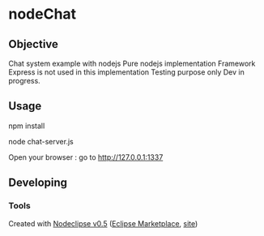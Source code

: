 # nodeChat

## Objective
Chat system example with nodejs
Pure nodejs implementation
Framework Express is not used in this implementation
Testing purpose only
Dev in progress.

## Usage
npm install <package>

node chat-server.js

Open your browser : 
go to http://127.0.0.1:1337


## Developing



### Tools

Created with [Nodeclipse v0.5](https://github.com/Nodeclipse/nodeclipse-1)
 ([Eclipse Marketplace](http://marketplace.eclipse.org/content/nodeclipse), [site](http://www.nodeclipse.org))   
